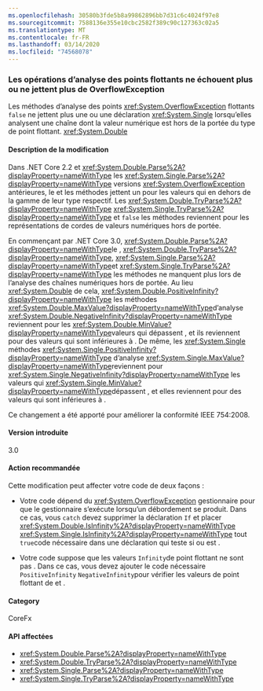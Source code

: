 ```yaml
---
ms.openlocfilehash: 30580b3fde5b8a99862896bb7d31c6c4024f97e8
ms.sourcegitcommit: 7588136e355e10cbc2582f389c90c127363c02a5
ms.translationtype: MT
ms.contentlocale: fr-FR
ms.lasthandoff: 03/14/2020
ms.locfileid: "74568078"
---
```

### <a name="floating-point-parsing-operations-no-longer-fail-or-throw-an-overflowexception"></a>Les opérations d’analyse des points flottants ne échouent plus ou ne jettent plus de OverflowException

Les méthodes d’analyse des points <xref:System.OverflowException> flottants `false` ne jettent plus une ou une déclaration <xref:System.Single> lorsqu’elles analysent une chaîne dont la valeur numérique est hors de la portée du type de point flottant. <xref:System.Double>

#### <a name="change-description"></a>Description de la modification

Dans .NET Core 2.2 et <xref:System.Double.Parse%2A?displayProperty=nameWithType> les <xref:System.Single.Parse%2A?displayProperty=nameWithType> versions <xref:System.OverflowException> antérieures, le et les méthodes jettent un pour les valeurs qui en dehors de la gamme de leur type respectif. Les <xref:System.Double.TryParse%2A?displayProperty=nameWithType> <xref:System.Single.TryParse%2A?displayProperty=nameWithType> et `false` les méthodes reviennent pour les représentations de cordes de valeurs numériques hors de portée.

En commençant par .NET Core 3.0, <xref:System.Double.Parse%2A?displayProperty=nameWithType>le , <xref:System.Double.TryParse%2A?displayProperty=nameWithType>, <xref:System.Single.Parse%2A?displayProperty=nameWithType>et <xref:System.Single.TryParse%2A?displayProperty=nameWithType> les méthodes ne manquent plus lors de l’analyse des chaînes numériques hors de portée. Au lieu <xref:System.Double> de cela, <xref:System.Double.PositiveInfinity?displayProperty=nameWithType> les méthodes <xref:System.Double.MaxValue?displayProperty=nameWithType>d’analyse <xref:System.Double.NegativeInfinity?displayProperty=nameWithType> reviennent pour les <xref:System.Double.MinValue?displayProperty=nameWithType>valeurs qui dépassent , et ils reviennent pour des valeurs qui sont inférieures à . De même, les <xref:System.Single> méthodes <xref:System.Single.PositiveInfinity?displayProperty=nameWithType> d’analyse <xref:System.Single.MaxValue?displayProperty=nameWithType>reviennent pour <xref:System.Single.NegativeInfinity?displayProperty=nameWithType> les valeurs qui <xref:System.Single.MinValue?displayProperty=nameWithType>dépassent , et elles reviennent pour des valeurs qui sont inférieures à .

Ce changement a été apporté pour améliorer la conformité IEEE 754:2008.

#### <a name="version-introduced"></a>Version introduite

3.0

#### <a name="recommended-action"></a>Action recommandée

Cette modification peut affecter votre code de deux façons :

- Votre code dépend du <xref:System.OverflowException> gestionnaire pour que le gestionnaire s’exécute lorsqu’un débordement se produit. Dans ce cas, vous `catch` devez supprimer la déclaration `If` et placer <xref:System.Double.IsInfinity%2A?displayProperty=nameWithType> <xref:System.Single.IsInfinity%2A?displayProperty=nameWithType> tout `true`code nécessaire dans une déclaration qui teste si ou est .

- Votre code suppose que les valeurs `Infinity`de point flottant ne sont pas . Dans ce cas, vous devez ajouter le code nécessaire `PositiveInfinity` `NegativeInfinity`pour vérifier les valeurs de point flottant de et .

#### <a name="category"></a>Category

CoreFx

#### <a name="affected-apis"></a>API affectées

- <xref:System.Double.Parse%2A?displayProperty=nameWithType>
- <xref:System.Double.TryParse%2A?displayProperty=nameWithType>
- <xref:System.Single.Parse%2A?displayProperty=nameWithType>
- <xref:System.Single.TryParse%2A?displayProperty=nameWithType>

<!--

### Affected APIs

- `Overload:System.Double.Parse`
- `Overload:System.Double.TryParse`
- `Overload:System.Single.Parse`
- `Overload:System.Single.TryParse`

-->
